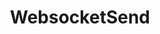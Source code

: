 ---
name: WebsocketSend
title: WebsocketSend
description: Send data over a configured WebSocket client
parameters:
  - name: data
    description: The data to send
    default: '"Hello, world!"'
  - import: WebsocketClientConnection
example: |
    using System;
    public class CPHInline
    {
        public bool Execute()
        {
            //Send "Hello, world!" over the custom Websocket Client with index 0
            //Index is from top to bottom of the clients list, starting at 0
            CPH.WebsocketSend("Hello, world!", 0);
            
            return true;
        }
    }
---